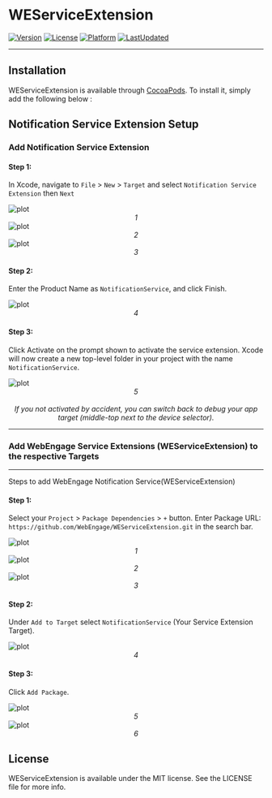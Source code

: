# WEServiceExtension

[![Version](https://img.shields.io/cocoapods/v/WEServiceExtension.svg)](https://cocoapods.org/pods/WEServiceExtension)
[![License](https://img.shields.io/github/license/WebEngage/WEServiceExtension.svg)](http://cocoapods.org/pods/WEServiceExtension)
[![Platform](https://img.shields.io/cocoapods/p/WEServiceExtension.svg?style=flat)](http://cocoapods.org/pods/WEServiceExtension)
[![LastUpdated](https://img.shields.io/github/last-commit/WebEngage/WEServiceExtension.svg)](https://cocoapods.org/pods/WEServiceExtension)

---

## Installation

WEServiceExtension is available through [CocoaPods](https://cocoapods.org). To install
it, simply add the following below :

## Notification Service Extension Setup

### Add Notification Service Extension

#### Step 1:

In Xcode, navigate to `File` > `New` > `Target` and select `Notification Service Extension` then `Next`

<img src="./assets/1.png" alt="plot">
<center><i>1</i></center>
<img src="./assets/2.png" alt="plot">
<center><i>2</i></center>
<img src="./assets/3.png" alt="plot">
<center><i>3</i></center>

#### Step 2:

Enter the Product Name as `NotificationService`, and click Finish.

<img src="./assets/4.png" alt="plot">
<center><i>4</i></center>

#### Step 3:

Click Activate on the prompt shown to activate the service extension. Xcode will now create a new top-level folder in your project with the name `NotificationService`.

<img src="./assets/5.png" alt="plot">
<center><i>5</i></center>
<br/>
<center><i>If you not activated by accident, you can switch back to debug your app target (middle-top next to the device selector).</i></center>

---

### Add WebEngage Service Extensions (WEServiceExtension) to the respective Targets

---

Steps to add WebEngage Notification Service(WEServiceExtension)

#### Step 1:

Select your `Project` > `Package Dependencies` > `+` button.
Enter Package URL: `https://github.com/WebEngage/WEServiceExtension.git` in the search bar.

<img src="./assets/p1.png" alt="plot">
<center><i>1</i></center>
<img src="./assets/p2.png" alt="plot">
<center><i>2</i></center>
<img src="./assets/p3.png" alt="plot">
<center><i>3</i></center>

#### Step 2:

Under `Add to Target` select `NotificationService` (Your Service Extension Target).

<img src="./assets/p4.png" alt="plot">
<center><i>4</i></center>

#### Step 3:

Click `Add Package`.

<img src="./assets/p4.png" alt="plot">
<center><i>5</i></center>
<img src="./assets/p5.png" alt="plot">
<center><i>6</i></center>

## License

WEServiceExtension is available under the MIT license. See the LICENSE file for more info.
